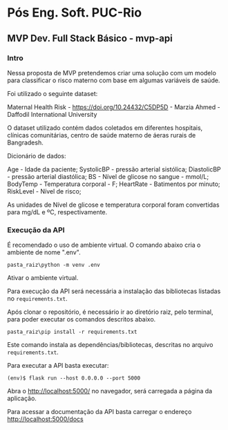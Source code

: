 # Pós Eng. Soft. PUC-Rio
## MVP Dev. Full Stack Básico - mvp-api


### Intro
Nessa proposta de MVP pretendemos criar uma solução com um modelo para classificar o risco materno com base em algumas variáveis de saúde.

Foi utilizado o seguinte dataset: 

Maternal Health Risk - https://doi.org/10.24432/C5DP5D - Marzia Ahmed - Daffodil International University

O dataset utilizado contém dados coletados em diferentes hospitais, clínicas comunitárias, centro de saúde materno de áeras rurais de Bangradesh.

Dicionário de dados:

Age - Idade da paciente;
SystolicBP - pressão arterial sistólica;
DiastolicBP - pressão arterial diastólica;
BS - Nível de glicose no sangue - mmol/L;
BodyTemp - Temperatura corporal - F;
HeartRate - Batimentos por minuto;
RiskLevel - Nível de risco;

As unidades de Nível de glicose e temperatura corporal foram convertidas para mg/dL e ºC, respectivamente.


### Execução da API

É recomendado o uso de ambiente virtual. O comando abaixo cria o ambiente de nome ".env".

```
pasta_raiz\python -m venv .env
```
Ativar o ambiente virtual.

Para execução da API será necessária a instalação das bibliotecas listadas no `requirements.txt`.

Após clonar o repositório, é necessário ir ao diretório raiz, pelo terminal, para poder executar os comandos descritos abaixo.

```
pasta_raiz\pip install -r requirements.txt
```

Este comando instala as dependências/bibliotecas, descritas no arquivo `requirements.txt`.

Para executar a API  basta executar:

```
(env)$ flask run --host 0.0.0.0 --port 5000
```

Abra o [http://localhost:5000/](http://localhost:5000/) no navegador, será carregada a página da aplicação.

Para acessar a documentação da API basta carregar o endereço [http://localhost:5000/docs](http://localhost:5000/docs)
